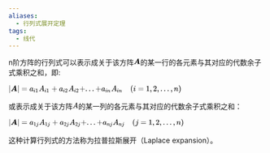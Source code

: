 ```yaml
---
aliases:
  - 行列式展开定理
tags:
  - 线代
---
```

n阶方阵的行列式可以表示成关于该方阵![\boldsymbol{A}](data:image/svg+xml;utf8,%3Csvg%20xmlns%3Axlink%3D%22http%3A%2F%2Fwww.w3.org%2F1999%2Fxlink%22%20width%3D%222.019ex%22%20height%3D%222.176ex%22%20style%3D%22font-size%3A14px%3Bvertical-align%3A%20-0.338ex%3B%22%20viewBox%3D%220%20-791.3%20869.5%20936.9%22%20role%3D%22img%22%20focusable%3D%22false%22%20xmlns%3D%22http%3A%2F%2Fwww.w3.org%2F2000%2Fsvg%22%20aria-labelledby%3D%22MathJax-SVG-1-Title%22%3E%0A%3Ctitle%20id%3D%22MathJax-SVG-1-Title%22%3E%5Cboldsymbol%7BA%7D%3C%2Ftitle%3E%0A%3Cg%20stroke%3D%22currentColor%22%20fill%3D%22currentColor%22%20stroke-width%3D%220%22%20transform%3D%22matrix(1%200%200%20-1%200%200)%22%20aria-hidden%3D%22true%22%3E%0A%3Cpath%20stroke-width%3D%221%22%20d%3D%22M65%200Q45%200%2045%2018Q48%2052%2061%2060Q65%2062%2081%2062Q155%2062%20165%2074Q166%2074%20265%20228T465%20539T569%20699Q576%20707%20583%20709T611%20711T637%20710T649%20700Q650%20697%20695%20380L741%2063L784%2062H827Q839%2050%20839%2045L835%2029Q831%209%20827%205T806%200Q803%200%20790%200T743%201T657%202Q585%202%20547%201T504%200Q481%200%20481%2017Q484%2054%20497%2060Q501%2062%20541%2062Q580%2062%20580%2063Q580%2068%20573%20121T564%20179V181H308L271%20124Q236%2069%20236%2067T283%2062H287Q316%2062%20316%2046Q316%2026%20307%208Q302%203%20295%200L262%201Q242%202%20168%202Q119%202%2093%201T65%200ZM537%20372Q533%20402%20528%20435T521%20486T518%20504V505Q517%20505%20433%20375L348%20244L451%20243Q555%20243%20555%20244L537%20372Z%22%3E%3C%2Fpath%3E%0A%3C%2Fg%3E%0A%3C%2Fsvg%3E)的某一行的各元素与其对应的代数余子式乘积之和，即:

![|\boldsymbol{A}|=a_{i1}A_{i1}+a_{i2}A_{i2}+...+a_{in}A_{in}\quad (i=1,2,...,n)](data:image/svg+xml;utf8,%3Csvg%20xmlns%3Axlink%3D%22http%3A%2F%2Fwww.w3.org%2F1999%2Fxlink%22%20width%3D%2252.903ex%22%20height%3D%222.843ex%22%20style%3D%22font-size%3A14px%3Bvertical-align%3A%20-0.838ex%3B%22%20viewBox%3D%220%20-863.1%2022777.8%201223.9%22%20role%3D%22img%22%20focusable%3D%22false%22%20xmlns%3D%22http%3A%2F%2Fwww.w3.org%2F2000%2Fsvg%22%20aria-labelledby%3D%22MathJax-SVG-1-Title%22%3E%0A%3Ctitle%20id%3D%22MathJax-SVG-1-Title%22%3E%7C%5Cboldsymbol%7BA%7D%7C%3Da_%7Bi1%7DA_%7Bi1%7D%2Ba_%7Bi2%7DA_%7Bi2%7D%2B...%2Ba_%7Bin%7DA_%7Bin%7D%5Cquad%20(i%3D1%2C2%2C...%2Cn)%3C%2Ftitle%3E%0A%3Cg%20stroke%3D%22currentColor%22%20fill%3D%22currentColor%22%20stroke-width%3D%220%22%20transform%3D%22matrix(1%200%200%20-1%200%200)%22%20aria-hidden%3D%22true%22%3E%0A%3Cpath%20stroke-width%3D%221%22%20d%3D%22M139%20-249H137Q125%20-249%20119%20-235V251L120%20737Q130%20750%20139%20750Q152%20750%20159%20735V-235Q151%20-249%20141%20-249H139Z%22%3E%3C%2Fpath%3E%0A%3Cg%20transform%3D%22translate(278%2C0)%22%3E%0A%3Cpath%20stroke-width%3D%221%22%20d%3D%22M65%200Q45%200%2045%2018Q48%2052%2061%2060Q65%2062%2081%2062Q155%2062%20165%2074Q166%2074%20265%20228T465%20539T569%20699Q576%20707%20583%20709T611%20711T637%20710T649%20700Q650%20697%20695%20380L741%2063L784%2062H827Q839%2050%20839%2045L835%2029Q831%209%20827%205T806%200Q803%200%20790%200T743%201T657%202Q585%202%20547%201T504%200Q481%200%20481%2017Q484%2054%20497%2060Q501%2062%20541%2062Q580%2062%20580%2063Q580%2068%20573%20121T564%20179V181H308L271%20124Q236%2069%20236%2067T283%2062H287Q316%2062%20316%2046Q316%2026%20307%208Q302%203%20295%200L262%201Q242%202%20168%202Q119%202%2093%201T65%200ZM537%20372Q533%20402%20528%20435T521%20486T518%20504V505Q517%20505%20433%20375L348%20244L451%20243Q555%20243%20555%20244L537%20372Z%22%3E%3C%2Fpath%3E%0A%3C%2Fg%3E%0A%3Cg%20transform%3D%22translate(1148%2C0)%22%3E%0A%3Cpath%20stroke-width%3D%221%22%20d%3D%22M139%20-249H137Q125%20-249%20119%20-235V251L120%20737Q130%20750%20139%20750Q152%20750%20159%20735V-235Q151%20-249%20141%20-249H139Z%22%3E%3C%2Fpath%3E%0A%3C%2Fg%3E%0A%3Cg%20transform%3D%22translate(1704%2C0)%22%3E%0A%3Cpath%20stroke-width%3D%221%22%20d%3D%22M56%20347Q56%20360%2070%20367H707Q722%20359%20722%20347Q722%20336%20708%20328L390%20327H72Q56%20332%2056%20347ZM56%20153Q56%20168%2072%20173H708Q722%20163%20722%20153Q722%20140%20707%20133H70Q56%20140%2056%20153Z%22%3E%3C%2Fpath%3E%0A%3C%2Fg%3E%0A%3Cg%20transform%3D%22translate(2760%2C0)%22%3E%0A%3Cpath%20stroke-width%3D%221%22%20d%3D%22M33%20157Q33%20258%20109%20349T280%20441Q331%20441%20370%20392Q386%20422%20416%20422Q429%20422%20439%20414T449%20394Q449%20381%20412%20234T374%2068Q374%2043%20381%2035T402%2026Q411%2027%20422%2035Q443%2055%20463%20131Q469%20151%20473%20152Q475%20153%20483%20153H487Q506%20153%20506%20144Q506%20138%20501%20117T481%2063T449%2013Q436%200%20417%20-8Q409%20-10%20393%20-10Q359%20-10%20336%205T306%2036L300%2051Q299%2052%20296%2050Q294%2048%20292%2046Q233%20-10%20172%20-10Q117%20-10%2075%2030T33%20157ZM351%20328Q351%20334%20346%20350T323%20385T277%20405Q242%20405%20210%20374T160%20293Q131%20214%20119%20129Q119%20126%20119%20118T118%20106Q118%2061%20136%2044T179%2026Q217%2026%20254%2059T298%20110Q300%20114%20325%20217T351%20328Z%22%3E%3C%2Fpath%3E%0A%3Cg%20transform%3D%22translate(529%2C-150)%22%3E%0A%3Cpath%20stroke-width%3D%221%22%20transform%3D%22scale(0.707)%22%20d%3D%22M184%20600Q184%20624%20203%20642T247%20661Q265%20661%20277%20649T290%20619Q290%20596%20270%20577T226%20557Q211%20557%20198%20567T184%20600ZM21%20287Q21%20295%2030%20318T54%20369T98%20420T158%20442Q197%20442%20223%20419T250%20357Q250%20340%20236%20301T196%20196T154%2083Q149%2061%20149%2051Q149%2026%20166%2026Q175%2026%20185%2029T208%2043T235%2078T260%20137Q263%20149%20265%20151T282%20153Q302%20153%20302%20143Q302%20135%20293%20112T268%2061T223%2011T161%20-11Q129%20-11%20102%2010T74%2074Q74%2091%2079%20106T122%20220Q160%20321%20166%20341T173%20380Q173%20404%20156%20404H154Q124%20404%2099%20371T61%20287Q60%20286%2059%20284T58%20281T56%20279T53%20278T49%20278T41%20278H27Q21%20284%2021%20287Z%22%3E%3C%2Fpath%3E%0A%3Cg%20transform%3D%22translate(244%2C0)%22%3E%0A%3Cpath%20stroke-width%3D%221%22%20transform%3D%22scale(0.707)%22%20d%3D%22M213%20578L200%20573Q186%20568%20160%20563T102%20556H83V602H102Q149%20604%20189%20617T245%20641T273%20663Q275%20666%20285%20666Q294%20666%20302%20660V361L303%2061Q310%2054%20315%2052T339%2048T401%2046H427V0H416Q395%203%20257%203Q121%203%20100%200H88V46H114Q136%2046%20152%2046T177%2047T193%2050T201%2052T207%2057T213%2061V578Z%22%3E%3C%2Fpath%3E%0A%3C%2Fg%3E%0A%3C%2Fg%3E%0A%3C%2Fg%3E%0A%3Cg%20transform%3D%22translate(3988%2C0)%22%3E%0A%3Cpath%20stroke-width%3D%221%22%20d%3D%22M208%2074Q208%2050%20254%2046Q272%2046%20272%2035Q272%2034%20270%2022Q267%208%20264%204T251%200Q249%200%20239%200T205%201T141%202Q70%202%2050%200H42Q35%207%2035%2011Q37%2038%2048%2046H62Q132%2049%20164%2096Q170%20102%20345%20401T523%20704Q530%20716%20547%20716H555H572Q578%20707%20578%20706L606%20383Q634%2060%20636%2057Q641%2046%20701%2046Q726%2046%20726%2036Q726%2034%20723%2022Q720%207%20718%204T704%200Q701%200%20690%200T651%201T578%202Q484%202%20455%200H443Q437%206%20437%209T439%2027Q443%2040%20445%2043L449%2046H469Q523%2049%20533%2063L521%20213H283L249%20155Q208%2086%20208%2074ZM516%20260Q516%20271%20504%20416T490%20562L463%20519Q447%20492%20400%20412L310%20260L413%20259Q516%20259%20516%20260Z%22%3E%3C%2Fpath%3E%0A%3Cg%20transform%3D%22translate(750%2C-150)%22%3E%0A%3Cpath%20stroke-width%3D%221%22%20transform%3D%22scale(0.707)%22%20d%3D%22M184%20600Q184%20624%20203%20642T247%20661Q265%20661%20277%20649T290%20619Q290%20596%20270%20577T226%20557Q211%20557%20198%20567T184%20600ZM21%20287Q21%20295%2030%20318T54%20369T98%20420T158%20442Q197%20442%20223%20419T250%20357Q250%20340%20236%20301T196%20196T154%2083Q149%2061%20149%2051Q149%2026%20166%2026Q175%2026%20185%2029T208%2043T235%2078T260%20137Q263%20149%20265%20151T282%20153Q302%20153%20302%20143Q302%20135%20293%20112T268%2061T223%2011T161%20-11Q129%20-11%20102%2010T74%2074Q74%2091%2079%20106T122%20220Q160%20321%20166%20341T173%20380Q173%20404%20156%20404H154Q124%20404%2099%20371T61%20287Q60%20286%2059%20284T58%20281T56%20279T53%20278T49%20278T41%20278H27Q21%20284%2021%20287Z%22%3E%3C%2Fpath%3E%0A%3Cg%20transform%3D%22translate(244%2C0)%22%3E%0A%3Cpath%20stroke-width%3D%221%22%20transform%3D%22scale(0.707)%22%20d%3D%22M213%20578L200%20573Q186%20568%20160%20563T102%20556H83V602H102Q149%20604%20189%20617T245%20641T273%20663Q275%20666%20285%20666Q294%20666%20302%20660V361L303%2061Q310%2054%20315%2052T339%2048T401%2046H427V0H416Q395%203%20257%203Q121%203%20100%200H88V46H114Q136%2046%20152%2046T177%2047T193%2050T201%2052T207%2057T213%2061V578Z%22%3E%3C%2Fpath%3E%0A%3C%2Fg%3E%0A%3C%2Fg%3E%0A%3C%2Fg%3E%0A%3Cg%20transform%3D%22translate(5659%2C0)%22%3E%0A%3Cpath%20stroke-width%3D%221%22%20d%3D%22M56%20237T56%20250T70%20270H369V420L370%20570Q380%20583%20389%20583Q402%20583%20409%20568V270H707Q722%20262%20722%20250T707%20230H409V-68Q401%20-82%20391%20-82H389H387Q375%20-82%20369%20-68V230H70Q56%20237%2056%20250Z%22%3E%3C%2Fpath%3E%0A%3C%2Fg%3E%0A%3Cg%20transform%3D%22translate(6659%2C0)%22%3E%0A%3Cpath%20stroke-width%3D%221%22%20d%3D%22M33%20157Q33%20258%20109%20349T280%20441Q331%20441%20370%20392Q386%20422%20416%20422Q429%20422%20439%20414T449%20394Q449%20381%20412%20234T374%2068Q374%2043%20381%2035T402%2026Q411%2027%20422%2035Q443%2055%20463%20131Q469%20151%20473%20152Q475%20153%20483%20153H487Q506%20153%20506%20144Q506%20138%20501%20117T481%2063T449%2013Q436%200%20417%20-8Q409%20-10%20393%20-10Q359%20-10%20336%205T306%2036L300%2051Q299%2052%20296%2050Q294%2048%20292%2046Q233%20-10%20172%20-10Q117%20-10%2075%2030T33%20157ZM351%20328Q351%20334%20346%20350T323%20385T277%20405Q242%20405%20210%20374T160%20293Q131%20214%20119%20129Q119%20126%20119%20118T118%20106Q118%2061%20136%2044T179%2026Q217%2026%20254%2059T298%20110Q300%20114%20325%20217T351%20328Z%22%3E%3C%2Fpath%3E%0A%3Cg%20transform%3D%22translate(529%2C-150)%22%3E%0A%3Cpath%20stroke-width%3D%221%22%20transform%3D%22scale(0.707)%22%20d%3D%22M184%20600Q184%20624%20203%20642T247%20661Q265%20661%20277%20649T290%20619Q290%20596%20270%20577T226%20557Q211%20557%20198%20567T184%20600ZM21%20287Q21%20295%2030%20318T54%20369T98%20420T158%20442Q197%20442%20223%20419T250%20357Q250%20340%20236%20301T196%20196T154%2083Q149%2061%20149%2051Q149%2026%20166%2026Q175%2026%20185%2029T208%2043T235%2078T260%20137Q263%20149%20265%20151T282%20153Q302%20153%20302%20143Q302%20135%20293%20112T268%2061T223%2011T161%20-11Q129%20-11%20102%2010T74%2074Q74%2091%2079%20106T122%20220Q160%20321%20166%20341T173%20380Q173%20404%20156%20404H154Q124%20404%2099%20371T61%20287Q60%20286%2059%20284T58%20281T56%20279T53%20278T49%20278T41%20278H27Q21%20284%2021%20287Z%22%3E%3C%2Fpath%3E%0A%3Cg%20transform%3D%22translate(244%2C0)%22%3E%0A%3Cpath%20stroke-width%3D%221%22%20transform%3D%22scale(0.707)%22%20d%3D%22M109%20429Q82%20429%2066%20447T50%20491Q50%20562%20103%20614T235%20666Q326%20666%20387%20610T449%20465Q449%20422%20429%20383T381%20315T301%20241Q265%20210%20201%20149L142%2093L218%2092Q375%2092%20385%2097Q392%2099%20409%20186V189H449V186Q448%20183%20436%2095T421%203V0H50V19V31Q50%2038%2056%2046T86%2081Q115%20113%20136%20137Q145%20147%20170%20174T204%20211T233%20244T261%20278T284%20308T305%20340T320%20369T333%20401T340%20431T343%20464Q343%20527%20309%20573T212%20619Q179%20619%20154%20602T119%20569T109%20550Q109%20549%20114%20549Q132%20549%20151%20535T170%20489Q170%20464%20154%20447T109%20429Z%22%3E%3C%2Fpath%3E%0A%3C%2Fg%3E%0A%3C%2Fg%3E%0A%3C%2Fg%3E%0A%3Cg%20transform%3D%22translate(7887%2C0)%22%3E%0A%3Cpath%20stroke-width%3D%221%22%20d%3D%22M208%2074Q208%2050%20254%2046Q272%2046%20272%2035Q272%2034%20270%2022Q267%208%20264%204T251%200Q249%200%20239%200T205%201T141%202Q70%202%2050%200H42Q35%207%2035%2011Q37%2038%2048%2046H62Q132%2049%20164%2096Q170%20102%20345%20401T523%20704Q530%20716%20547%20716H555H572Q578%20707%20578%20706L606%20383Q634%2060%20636%2057Q641%2046%20701%2046Q726%2046%20726%2036Q726%2034%20723%2022Q720%207%20718%204T704%200Q701%200%20690%200T651%201T578%202Q484%202%20455%200H443Q437%206%20437%209T439%2027Q443%2040%20445%2043L449%2046H469Q523%2049%20533%2063L521%20213H283L249%20155Q208%2086%20208%2074ZM516%20260Q516%20271%20504%20416T490%20562L463%20519Q447%20492%20400%20412L310%20260L413%20259Q516%20259%20516%20260Z%22%3E%3C%2Fpath%3E%0A%3Cg%20transform%3D%22translate(750%2C-150)%22%3E%0A%3Cpath%20stroke-width%3D%221%22%20transform%3D%22scale(0.707)%22%20d%3D%22M184%20600Q184%20624%20203%20642T247%20661Q265%20661%20277%20649T290%20619Q290%20596%20270%20577T226%20557Q211%20557%20198%20567T184%20600ZM21%20287Q21%20295%2030%20318T54%20369T98%20420T158%20442Q197%20442%20223%20419T250%20357Q250%20340%20236%20301T196%20196T154%2083Q149%2061%20149%2051Q149%2026%20166%2026Q175%2026%20185%2029T208%2043T235%2078T260%20137Q263%20149%20265%20151T282%20153Q302%20153%20302%20143Q302%20135%20293%20112T268%2061T223%2011T161%20-11Q129%20-11%20102%2010T74%2074Q74%2091%2079%20106T122%20220Q160%20321%20166%20341T173%20380Q173%20404%20156%20404H154Q124%20404%2099%20371T61%20287Q60%20286%2059%20284T58%20281T56%20279T53%20278T49%20278T41%20278H27Q21%20284%2021%20287Z%22%3E%3C%2Fpath%3E%0A%3Cg%20transform%3D%22translate(244%2C0)%22%3E%0A%3Cpath%20stroke-width%3D%221%22%20transform%3D%22scale(0.707)%22%20d%3D%22M109%20429Q82%20429%2066%20447T50%20491Q50%20562%20103%20614T235%20666Q326%20666%20387%20610T449%20465Q449%20422%20429%20383T381%20315T301%20241Q265%20210%20201%20149L142%2093L218%2092Q375%2092%20385%2097Q392%2099%20409%20186V189H449V186Q448%20183%20436%2095T421%203V0H50V19V31Q50%2038%2056%2046T86%2081Q115%20113%20136%20137Q145%20147%20170%20174T204%20211T233%20244T261%20278T284%20308T305%20340T320%20369T333%20401T340%20431T343%20464Q343%20527%20309%20573T212%20619Q179%20619%20154%20602T119%20569T109%20550Q109%20549%20114%20549Q132%20549%20151%20535T170%20489Q170%20464%20154%20447T109%20429Z%22%3E%3C%2Fpath%3E%0A%3C%2Fg%3E%0A%3C%2Fg%3E%0A%3C%2Fg%3E%0A%3Cg%20transform%3D%22translate(9336%2C0)%22%3E%0A%3Cpath%20stroke-width%3D%221%22%20d%3D%22M56%20237T56%20250T70%20270H369V420L370%20570Q380%20583%20389%20583Q402%20583%20409%20568V270H707Q722%20262%20722%20250T707%20230H409V-68Q401%20-82%20391%20-82H389H387Q375%20-82%20369%20-68V230H70Q56%20237%2056%20250Z%22%3E%3C%2Fpath%3E%0A%3C%2Fg%3E%0A%3Cg%20transform%3D%22translate(10114%2C0)%22%3E%0A%3Cpath%20stroke-width%3D%221%22%20d%3D%22M78%2060Q78%2084%2095%20102T138%20120Q162%20120%20180%20104T199%2061Q199%2036%20182%2018T139%200T96%2017T78%2060Z%22%3E%3C%2Fpath%3E%0A%3C%2Fg%3E%0A%3Cg%20transform%3D%22translate(10560%2C0)%22%3E%0A%3Cpath%20stroke-width%3D%221%22%20d%3D%22M78%2060Q78%2084%2095%20102T138%20120Q162%20120%20180%20104T199%2061Q199%2036%20182%2018T139%200T96%2017T78%2060Z%22%3E%3C%2Fpath%3E%0A%3C%2Fg%3E%0A%3Cg%20transform%3D%22translate(11005%2C0)%22%3E%0A%3Cpath%20stroke-width%3D%221%22%20d%3D%22M78%2060Q78%2084%2095%20102T138%20120Q162%20120%20180%20104T199%2061Q199%2036%20182%2018T139%200T96%2017T78%2060Z%22%3E%3C%2Fpath%3E%0A%3C%2Fg%3E%0A%3Cg%20transform%3D%22translate(11450%2C0)%22%3E%0A%3Cpath%20stroke-width%3D%221%22%20d%3D%22M56%20237T56%20250T70%20270H369V420L370%20570Q380%20583%20389%20583Q402%20583%20409%20568V270H707Q722%20262%20722%20250T707%20230H409V-68Q401%20-82%20391%20-82H389H387Q375%20-82%20369%20-68V230H70Q56%20237%2056%20250Z%22%3E%3C%2Fpath%3E%0A%3C%2Fg%3E%0A%3Cg%20transform%3D%22translate(12228%2C0)%22%3E%0A%3Cpath%20stroke-width%3D%221%22%20d%3D%22M33%20157Q33%20258%20109%20349T280%20441Q331%20441%20370%20392Q386%20422%20416%20422Q429%20422%20439%20414T449%20394Q449%20381%20412%20234T374%2068Q374%2043%20381%2035T402%2026Q411%2027%20422%2035Q443%2055%20463%20131Q469%20151%20473%20152Q475%20153%20483%20153H487Q506%20153%20506%20144Q506%20138%20501%20117T481%2063T449%2013Q436%200%20417%20-8Q409%20-10%20393%20-10Q359%20-10%20336%205T306%2036L300%2051Q299%2052%20296%2050Q294%2048%20292%2046Q233%20-10%20172%20-10Q117%20-10%2075%2030T33%20157ZM351%20328Q351%20334%20346%20350T323%20385T277%20405Q242%20405%20210%20374T160%20293Q131%20214%20119%20129Q119%20126%20119%20118T118%20106Q118%2061%20136%2044T179%2026Q217%2026%20254%2059T298%20110Q300%20114%20325%20217T351%20328Z%22%3E%3C%2Fpath%3E%0A%3Cg%20transform%3D%22translate(529%2C-150)%22%3E%0A%3Cpath%20stroke-width%3D%221%22%20transform%3D%22scale(0.707)%22%20d%3D%22M184%20600Q184%20624%20203%20642T247%20661Q265%20661%20277%20649T290%20619Q290%20596%20270%20577T226%20557Q211%20557%20198%20567T184%20600ZM21%20287Q21%20295%2030%20318T54%20369T98%20420T158%20442Q197%20442%20223%20419T250%20357Q250%20340%20236%20301T196%20196T154%2083Q149%2061%20149%2051Q149%2026%20166%2026Q175%2026%20185%2029T208%2043T235%2078T260%20137Q263%20149%20265%20151T282%20153Q302%20153%20302%20143Q302%20135%20293%20112T268%2061T223%2011T161%20-11Q129%20-11%20102%2010T74%2074Q74%2091%2079%20106T122%20220Q160%20321%20166%20341T173%20380Q173%20404%20156%20404H154Q124%20404%2099%20371T61%20287Q60%20286%2059%20284T58%20281T56%20279T53%20278T49%20278T41%20278H27Q21%20284%2021%20287Z%22%3E%3C%2Fpath%3E%0A%3Cg%20transform%3D%22translate(244%2C0)%22%3E%0A%3Cpath%20stroke-width%3D%221%22%20transform%3D%22scale(0.707)%22%20d%3D%22M21%20287Q22%20293%2024%20303T36%20341T56%20388T89%20425T135%20442Q171%20442%20195%20424T225%20390T231%20369Q231%20367%20232%20367L243%20378Q304%20442%20382%20442Q436%20442%20469%20415T503%20336T465%20179T427%2052Q427%2026%20444%2026Q450%2026%20453%2027Q482%2032%20505%2065T540%20145Q542%20153%20560%20153Q580%20153%20580%20145Q580%20144%20576%20130Q568%20101%20554%2073T508%2017T439%20-10Q392%20-10%20371%2017T350%2073Q350%2092%20386%20193T423%20345Q423%20404%20379%20404H374Q288%20404%20229%20303L222%20291L189%20157Q156%2026%20151%2016Q138%20-11%20108%20-11Q95%20-11%2087%20-5T76%207T74%2017Q74%2030%20112%20180T152%20343Q153%20348%20153%20366Q153%20405%20129%20405Q91%20405%2066%20305Q60%20285%2060%20284Q58%20278%2041%20278H27Q21%20284%2021%20287Z%22%3E%3C%2Fpath%3E%0A%3C%2Fg%3E%0A%3C%2Fg%3E%0A%3C%2Fg%3E%0A%3Cg%20transform%3D%22translate(13527%2C0)%22%3E%0A%3Cpath%20stroke-width%3D%221%22%20d%3D%22M208%2074Q208%2050%20254%2046Q272%2046%20272%2035Q272%2034%20270%2022Q267%208%20264%204T251%200Q249%200%20239%200T205%201T141%202Q70%202%2050%200H42Q35%207%2035%2011Q37%2038%2048%2046H62Q132%2049%20164%2096Q170%20102%20345%20401T523%20704Q530%20716%20547%20716H555H572Q578%20707%20578%20706L606%20383Q634%2060%20636%2057Q641%2046%20701%2046Q726%2046%20726%2036Q726%2034%20723%2022Q720%207%20718%204T704%200Q701%200%20690%200T651%201T578%202Q484%202%20455%200H443Q437%206%20437%209T439%2027Q443%2040%20445%2043L449%2046H469Q523%2049%20533%2063L521%20213H283L249%20155Q208%2086%20208%2074ZM516%20260Q516%20271%20504%20416T490%20562L463%20519Q447%20492%20400%20412L310%20260L413%20259Q516%20259%20516%20260Z%22%3E%3C%2Fpath%3E%0A%3Cg%20transform%3D%22translate(750%2C-150)%22%3E%0A%3Cpath%20stroke-width%3D%221%22%20transform%3D%22scale(0.707)%22%20d%3D%22M184%20600Q184%20624%20203%20642T247%20661Q265%20661%20277%20649T290%20619Q290%20596%20270%20577T226%20557Q211%20557%20198%20567T184%20600ZM21%20287Q21%20295%2030%20318T54%20369T98%20420T158%20442Q197%20442%20223%20419T250%20357Q250%20340%20236%20301T196%20196T154%2083Q149%2061%20149%2051Q149%2026%20166%2026Q175%2026%20185%2029T208%2043T235%2078T260%20137Q263%20149%20265%20151T282%20153Q302%20153%20302%20143Q302%20135%20293%20112T268%2061T223%2011T161%20-11Q129%20-11%20102%2010T74%2074Q74%2091%2079%20106T122%20220Q160%20321%20166%20341T173%20380Q173%20404%20156%20404H154Q124%20404%2099%20371T61%20287Q60%20286%2059%20284T58%20281T56%20279T53%20278T49%20278T41%20278H27Q21%20284%2021%20287Z%22%3E%3C%2Fpath%3E%0A%3Cg%20transform%3D%22translate(244%2C0)%22%3E%0A%3Cpath%20stroke-width%3D%221%22%20transform%3D%22scale(0.707)%22%20d%3D%22M21%20287Q22%20293%2024%20303T36%20341T56%20388T89%20425T135%20442Q171%20442%20195%20424T225%20390T231%20369Q231%20367%20232%20367L243%20378Q304%20442%20382%20442Q436%20442%20469%20415T503%20336T465%20179T427%2052Q427%2026%20444%2026Q450%2026%20453%2027Q482%2032%20505%2065T540%20145Q542%20153%20560%20153Q580%20153%20580%20145Q580%20144%20576%20130Q568%20101%20554%2073T508%2017T439%20-10Q392%20-10%20371%2017T350%2073Q350%2092%20386%20193T423%20345Q423%20404%20379%20404H374Q288%20404%20229%20303L222%20291L189%20157Q156%2026%20151%2016Q138%20-11%20108%20-11Q95%20-11%2087%20-5T76%207T74%2017Q74%2030%20112%20180T152%20343Q153%20348%20153%20366Q153%20405%20129%20405Q91%20405%2066%20305Q60%20285%2060%20284Q58%20278%2041%20278H27Q21%20284%2021%20287Z%22%3E%3C%2Fpath%3E%0A%3C%2Fg%3E%0A%3C%2Fg%3E%0A%3C%2Fg%3E%0A%3Cg%20transform%3D%22translate(16046%2C0)%22%3E%0A%3Cpath%20stroke-width%3D%221%22%20d%3D%22M94%20250Q94%20319%20104%20381T127%20488T164%20576T202%20643T244%20695T277%20729T302%20750H315H319Q333%20750%20333%20741Q333%20738%20316%20720T275%20667T226%20581T184%20443T167%20250T184%2058T225%20-81T274%20-167T316%20-220T333%20-241Q333%20-250%20318%20-250H315H302L274%20-226Q180%20-141%20137%20-14T94%20250Z%22%3E%3C%2Fpath%3E%0A%3C%2Fg%3E%0A%3Cg%20transform%3D%22translate(16436%2C0)%22%3E%0A%3Cpath%20stroke-width%3D%221%22%20d%3D%22M184%20600Q184%20624%20203%20642T247%20661Q265%20661%20277%20649T290%20619Q290%20596%20270%20577T226%20557Q211%20557%20198%20567T184%20600ZM21%20287Q21%20295%2030%20318T54%20369T98%20420T158%20442Q197%20442%20223%20419T250%20357Q250%20340%20236%20301T196%20196T154%2083Q149%2061%20149%2051Q149%2026%20166%2026Q175%2026%20185%2029T208%2043T235%2078T260%20137Q263%20149%20265%20151T282%20153Q302%20153%20302%20143Q302%20135%20293%20112T268%2061T223%2011T161%20-11Q129%20-11%20102%2010T74%2074Q74%2091%2079%20106T122%20220Q160%20321%20166%20341T173%20380Q173%20404%20156%20404H154Q124%20404%2099%20371T61%20287Q60%20286%2059%20284T58%20281T56%20279T53%20278T49%20278T41%20278H27Q21%20284%2021%20287Z%22%3E%3C%2Fpath%3E%0A%3C%2Fg%3E%0A%3Cg%20transform%3D%22translate(17059%2C0)%22%3E%0A%3Cpath%20stroke-width%3D%221%22%20d%3D%22M56%20347Q56%20360%2070%20367H707Q722%20359%20722%20347Q722%20336%20708%20328L390%20327H72Q56%20332%2056%20347ZM56%20153Q56%20168%2072%20173H708Q722%20163%20722%20153Q722%20140%20707%20133H70Q56%20140%2056%20153Z%22%3E%3C%2Fpath%3E%0A%3C%2Fg%3E%0A%3Cg%20transform%3D%22translate(18115%2C0)%22%3E%0A%3Cpath%20stroke-width%3D%221%22%20d%3D%22M213%20578L200%20573Q186%20568%20160%20563T102%20556H83V602H102Q149%20604%20189%20617T245%20641T273%20663Q275%20666%20285%20666Q294%20666%20302%20660V361L303%2061Q310%2054%20315%2052T339%2048T401%2046H427V0H416Q395%203%20257%203Q121%203%20100%200H88V46H114Q136%2046%20152%2046T177%2047T193%2050T201%2052T207%2057T213%2061V578Z%22%3E%3C%2Fpath%3E%0A%3C%2Fg%3E%0A%3Cg%20transform%3D%22translate(18616%2C0)%22%3E%0A%3Cpath%20stroke-width%3D%221%22%20d%3D%22M78%2035T78%2060T94%20103T137%20121Q165%20121%20187%2096T210%208Q210%20-27%20201%20-60T180%20-117T154%20-158T130%20-185T117%20-194Q113%20-194%20104%20-185T95%20-172Q95%20-168%20106%20-156T131%20-126T157%20-76T173%20-3V9L172%208Q170%207%20167%206T161%203T152%201T140%200Q113%200%2096%2017Z%22%3E%3C%2Fpath%3E%0A%3C%2Fg%3E%0A%3Cg%20transform%3D%22translate(19061%2C0)%22%3E%0A%3Cpath%20stroke-width%3D%221%22%20d%3D%22M109%20429Q82%20429%2066%20447T50%20491Q50%20562%20103%20614T235%20666Q326%20666%20387%20610T449%20465Q449%20422%20429%20383T381%20315T301%20241Q265%20210%20201%20149L142%2093L218%2092Q375%2092%20385%2097Q392%2099%20409%20186V189H449V186Q448%20183%20436%2095T421%203V0H50V19V31Q50%2038%2056%2046T86%2081Q115%20113%20136%20137Q145%20147%20170%20174T204%20211T233%20244T261%20278T284%20308T305%20340T320%20369T333%20401T340%20431T343%20464Q343%20527%20309%20573T212%20619Q179%20619%20154%20602T119%20569T109%20550Q109%20549%20114%20549Q132%20549%20151%20535T170%20489Q170%20464%20154%20447T109%20429Z%22%3E%3C%2Fpath%3E%0A%3C%2Fg%3E%0A%3Cg%20transform%3D%22translate(19561%2C0)%22%3E%0A%3Cpath%20stroke-width%3D%221%22%20d%3D%22M78%2035T78%2060T94%20103T137%20121Q165%20121%20187%2096T210%208Q210%20-27%20201%20-60T180%20-117T154%20-158T130%20-185T117%20-194Q113%20-194%20104%20-185T95%20-172Q95%20-168%20106%20-156T131%20-126T157%20-76T173%20-3V9L172%208Q170%207%20167%206T161%203T152%201T140%200Q113%200%2096%2017Z%22%3E%3C%2Fpath%3E%0A%3C%2Fg%3E%0A%3Cg%20transform%3D%22translate(20007%2C0)%22%3E%0A%3Cpath%20stroke-width%3D%221%22%20d%3D%22M78%2060Q78%2084%2095%20102T138%20120Q162%20120%20180%20104T199%2061Q199%2036%20182%2018T139%200T96%2017T78%2060Z%22%3E%3C%2Fpath%3E%0A%3C%2Fg%3E%0A%3Cg%20transform%3D%22translate(20452%2C0)%22%3E%0A%3Cpath%20stroke-width%3D%221%22%20d%3D%22M78%2060Q78%2084%2095%20102T138%20120Q162%20120%20180%20104T199%2061Q199%2036%20182%2018T139%200T96%2017T78%2060Z%22%3E%3C%2Fpath%3E%0A%3C%2Fg%3E%0A%3Cg%20transform%3D%22translate(20897%2C0)%22%3E%0A%3Cpath%20stroke-width%3D%221%22%20d%3D%22M78%2060Q78%2084%2095%20102T138%20120Q162%20120%20180%20104T199%2061Q199%2036%20182%2018T139%200T96%2017T78%2060Z%22%3E%3C%2Fpath%3E%0A%3C%2Fg%3E%0A%3Cg%20transform%3D%22translate(21342%2C0)%22%3E%0A%3Cpath%20stroke-width%3D%221%22%20d%3D%22M78%2035T78%2060T94%20103T137%20121Q165%20121%20187%2096T210%208Q210%20-27%20201%20-60T180%20-117T154%20-158T130%20-185T117%20-194Q113%20-194%20104%20-185T95%20-172Q95%20-168%20106%20-156T131%20-126T157%20-76T173%20-3V9L172%208Q170%207%20167%206T161%203T152%201T140%200Q113%200%2096%2017Z%22%3E%3C%2Fpath%3E%0A%3C%2Fg%3E%0A%3Cg%20transform%3D%22translate(21787%2C0)%22%3E%0A%3Cpath%20stroke-width%3D%221%22%20d%3D%22M21%20287Q22%20293%2024%20303T36%20341T56%20388T89%20425T135%20442Q171%20442%20195%20424T225%20390T231%20369Q231%20367%20232%20367L243%20378Q304%20442%20382%20442Q436%20442%20469%20415T503%20336T465%20179T427%2052Q427%2026%20444%2026Q450%2026%20453%2027Q482%2032%20505%2065T540%20145Q542%20153%20560%20153Q580%20153%20580%20145Q580%20144%20576%20130Q568%20101%20554%2073T508%2017T439%20-10Q392%20-10%20371%2017T350%2073Q350%2092%20386%20193T423%20345Q423%20404%20379%20404H374Q288%20404%20229%20303L222%20291L189%20157Q156%2026%20151%2016Q138%20-11%20108%20-11Q95%20-11%2087%20-5T76%207T74%2017Q74%2030%20112%20180T152%20343Q153%20348%20153%20366Q153%20405%20129%20405Q91%20405%2066%20305Q60%20285%2060%20284Q58%20278%2041%20278H27Q21%20284%2021%20287Z%22%3E%3C%2Fpath%3E%0A%3C%2Fg%3E%0A%3Cg%20transform%3D%22translate(22388%2C0)%22%3E%0A%3Cpath%20stroke-width%3D%221%22%20d%3D%22M60%20749L64%20750Q69%20750%2074%20750H86L114%20726Q208%20641%20251%20514T294%20250Q294%20182%20284%20119T261%2012T224%20-76T186%20-143T145%20-194T113%20-227T90%20-246Q87%20-249%2086%20-250H74Q66%20-250%2063%20-250T58%20-247T55%20-238Q56%20-237%2066%20-225Q221%20-64%20221%20250T66%20725Q56%20737%2055%20738Q55%20746%2060%20749Z%22%3E%3C%2Fpath%3E%0A%3C%2Fg%3E%0A%3C%2Fg%3E%0A%3C%2Fsvg%3E)

或表示成关于该方阵![A](data:image/svg+xml;utf8,%3Csvg%20xmlns%3Axlink%3D%22http%3A%2F%2Fwww.w3.org%2F1999%2Fxlink%22%20width%3D%221.743ex%22%20height%3D%222.176ex%22%20style%3D%22font-size%3A14px%3Bvertical-align%3A%20-0.338ex%3B%22%20viewBox%3D%220%20-791.3%20750.5%20936.9%22%20role%3D%22img%22%20focusable%3D%22false%22%20xmlns%3D%22http%3A%2F%2Fwww.w3.org%2F2000%2Fsvg%22%20aria-labelledby%3D%22MathJax-SVG-1-Title%22%3E%0A%3Ctitle%20id%3D%22MathJax-SVG-1-Title%22%3EA%3C%2Ftitle%3E%0A%3Cg%20stroke%3D%22currentColor%22%20fill%3D%22currentColor%22%20stroke-width%3D%220%22%20transform%3D%22matrix(1%200%200%20-1%200%200)%22%20aria-hidden%3D%22true%22%3E%0A%3Cpath%20stroke-width%3D%221%22%20d%3D%22M208%2074Q208%2050%20254%2046Q272%2046%20272%2035Q272%2034%20270%2022Q267%208%20264%204T251%200Q249%200%20239%200T205%201T141%202Q70%202%2050%200H42Q35%207%2035%2011Q37%2038%2048%2046H62Q132%2049%20164%2096Q170%20102%20345%20401T523%20704Q530%20716%20547%20716H555H572Q578%20707%20578%20706L606%20383Q634%2060%20636%2057Q641%2046%20701%2046Q726%2046%20726%2036Q726%2034%20723%2022Q720%207%20718%204T704%200Q701%200%20690%200T651%201T578%202Q484%202%20455%200H443Q437%206%20437%209T439%2027Q443%2040%20445%2043L449%2046H469Q523%2049%20533%2063L521%20213H283L249%20155Q208%2086%20208%2074ZM516%20260Q516%20271%20504%20416T490%20562L463%20519Q447%20492%20400%20412L310%20260L413%20259Q516%20259%20516%20260Z%22%3E%3C%2Fpath%3E%0A%3C%2Fg%3E%0A%3C%2Fsvg%3E)的某一列的各元素与其对应的代数余子式乘积之和：

![|\boldsymbol{A}|=a_{1j}A_{1j}+a_{2j}A_{2j}+...+a_{nj}A_{nj}\quad (j=1,2,...,n)](data:image/svg+xml;utf8,%3Csvg%20xmlns%3Axlink%3D%22http%3A%2F%2Fwww.w3.org%2F1999%2Fxlink%22%20width%3D%2253.719ex%22%20height%3D%223.009ex%22%20style%3D%22font-size%3A14px%3Bvertical-align%3A%20-1.005ex%3B%22%20viewBox%3D%220%20-863.1%2023129%201295.7%22%20role%3D%22img%22%20focusable%3D%22false%22%20xmlns%3D%22http%3A%2F%2Fwww.w3.org%2F2000%2Fsvg%22%20aria-labelledby%3D%22MathJax-SVG-1-Title%22%3E%0A%3Ctitle%20id%3D%22MathJax-SVG-1-Title%22%3E%7C%5Cboldsymbol%7BA%7D%7C%3Da_%7B1j%7DA_%7B1j%7D%2Ba_%7B2j%7DA_%7B2j%7D%2B...%2Ba_%7Bnj%7DA_%7Bnj%7D%5Cquad%20(j%3D1%2C2%2C...%2Cn)%3C%2Ftitle%3E%0A%3Cg%20stroke%3D%22currentColor%22%20fill%3D%22currentColor%22%20stroke-width%3D%220%22%20transform%3D%22matrix(1%200%200%20-1%200%200)%22%20aria-hidden%3D%22true%22%3E%0A%3Cpath%20stroke-width%3D%221%22%20d%3D%22M139%20-249H137Q125%20-249%20119%20-235V251L120%20737Q130%20750%20139%20750Q152%20750%20159%20735V-235Q151%20-249%20141%20-249H139Z%22%3E%3C%2Fpath%3E%0A%3Cg%20transform%3D%22translate(278%2C0)%22%3E%0A%3Cpath%20stroke-width%3D%221%22%20d%3D%22M65%200Q45%200%2045%2018Q48%2052%2061%2060Q65%2062%2081%2062Q155%2062%20165%2074Q166%2074%20265%20228T465%20539T569%20699Q576%20707%20583%20709T611%20711T637%20710T649%20700Q650%20697%20695%20380L741%2063L784%2062H827Q839%2050%20839%2045L835%2029Q831%209%20827%205T806%200Q803%200%20790%200T743%201T657%202Q585%202%20547%201T504%200Q481%200%20481%2017Q484%2054%20497%2060Q501%2062%20541%2062Q580%2062%20580%2063Q580%2068%20573%20121T564%20179V181H308L271%20124Q236%2069%20236%2067T283%2062H287Q316%2062%20316%2046Q316%2026%20307%208Q302%203%20295%200L262%201Q242%202%20168%202Q119%202%2093%201T65%200ZM537%20372Q533%20402%20528%20435T521%20486T518%20504V505Q517%20505%20433%20375L348%20244L451%20243Q555%20243%20555%20244L537%20372Z%22%3E%3C%2Fpath%3E%0A%3C%2Fg%3E%0A%3Cg%20transform%3D%22translate(1148%2C0)%22%3E%0A%3Cpath%20stroke-width%3D%221%22%20d%3D%22M139%20-249H137Q125%20-249%20119%20-235V251L120%20737Q130%20750%20139%20750Q152%20750%20159%20735V-235Q151%20-249%20141%20-249H139Z%22%3E%3C%2Fpath%3E%0A%3C%2Fg%3E%0A%3Cg%20transform%3D%22translate(1704%2C0)%22%3E%0A%3Cpath%20stroke-width%3D%221%22%20d%3D%22M56%20347Q56%20360%2070%20367H707Q722%20359%20722%20347Q722%20336%20708%20328L390%20327H72Q56%20332%2056%20347ZM56%20153Q56%20168%2072%20173H708Q722%20163%20722%20153Q722%20140%20707%20133H70Q56%20140%2056%20153Z%22%3E%3C%2Fpath%3E%0A%3C%2Fg%3E%0A%3Cg%20transform%3D%22translate(2760%2C0)%22%3E%0A%3Cpath%20stroke-width%3D%221%22%20d%3D%22M33%20157Q33%20258%20109%20349T280%20441Q331%20441%20370%20392Q386%20422%20416%20422Q429%20422%20439%20414T449%20394Q449%20381%20412%20234T374%2068Q374%2043%20381%2035T402%2026Q411%2027%20422%2035Q443%2055%20463%20131Q469%20151%20473%20152Q475%20153%20483%20153H487Q506%20153%20506%20144Q506%20138%20501%20117T481%2063T449%2013Q436%200%20417%20-8Q409%20-10%20393%20-10Q359%20-10%20336%205T306%2036L300%2051Q299%2052%20296%2050Q294%2048%20292%2046Q233%20-10%20172%20-10Q117%20-10%2075%2030T33%20157ZM351%20328Q351%20334%20346%20350T323%20385T277%20405Q242%20405%20210%20374T160%20293Q131%20214%20119%20129Q119%20126%20119%20118T118%20106Q118%2061%20136%2044T179%2026Q217%2026%20254%2059T298%20110Q300%20114%20325%20217T351%20328Z%22%3E%3C%2Fpath%3E%0A%3Cg%20transform%3D%22translate(529%2C-150)%22%3E%0A%3Cpath%20stroke-width%3D%221%22%20transform%3D%22scale(0.707)%22%20d%3D%22M213%20578L200%20573Q186%20568%20160%20563T102%20556H83V602H102Q149%20604%20189%20617T245%20641T273%20663Q275%20666%20285%20666Q294%20666%20302%20660V361L303%2061Q310%2054%20315%2052T339%2048T401%2046H427V0H416Q395%203%20257%203Q121%203%20100%200H88V46H114Q136%2046%20152%2046T177%2047T193%2050T201%2052T207%2057T213%2061V578Z%22%3E%3C%2Fpath%3E%0A%3Cg%20transform%3D%22translate(353%2C0)%22%3E%0A%3Cpath%20stroke-width%3D%221%22%20transform%3D%22scale(0.707)%22%20d%3D%22M297%20596Q297%20627%20318%20644T361%20661Q378%20661%20389%20651T403%20623Q403%20595%20384%20576T340%20557Q322%20557%20310%20567T297%20596ZM288%20376Q288%20405%20262%20405Q240%20405%20220%20393T185%20362T161%20325T144%20293L137%20279Q135%20278%20121%20278H107Q101%20284%20101%20286T105%20299Q126%20348%20164%20391T252%20441Q253%20441%20260%20441T272%20442Q296%20441%20316%20432Q341%20418%20354%20401T367%20348V332L318%20133Q267%20-67%20264%20-75Q246%20-125%20194%20-164T75%20-204Q25%20-204%207%20-183T-12%20-137Q-12%20-110%207%20-91T53%20-71Q70%20-71%2082%20-81T95%20-112Q95%20-148%2063%20-167Q69%20-168%2077%20-168Q111%20-168%20139%20-140T182%20-74L193%20-32Q204%2011%20219%2072T251%20197T278%20308T289%20365Q289%20372%20288%20376Z%22%3E%3C%2Fpath%3E%0A%3C%2Fg%3E%0A%3C%2Fg%3E%0A%3C%2Fg%3E%0A%3Cg%20transform%3D%22translate(4035%2C0)%22%3E%0A%3Cpath%20stroke-width%3D%221%22%20d%3D%22M208%2074Q208%2050%20254%2046Q272%2046%20272%2035Q272%2034%20270%2022Q267%208%20264%204T251%200Q249%200%20239%200T205%201T141%202Q70%202%2050%200H42Q35%207%2035%2011Q37%2038%2048%2046H62Q132%2049%20164%2096Q170%20102%20345%20401T523%20704Q530%20716%20547%20716H555H572Q578%20707%20578%20706L606%20383Q634%2060%20636%2057Q641%2046%20701%2046Q726%2046%20726%2036Q726%2034%20723%2022Q720%207%20718%204T704%200Q701%200%20690%200T651%201T578%202Q484%202%20455%200H443Q437%206%20437%209T439%2027Q443%2040%20445%2043L449%2046H469Q523%2049%20533%2063L521%20213H283L249%20155Q208%2086%20208%2074ZM516%20260Q516%20271%20504%20416T490%20562L463%20519Q447%20492%20400%20412L310%20260L413%20259Q516%20259%20516%20260Z%22%3E%3C%2Fpath%3E%0A%3Cg%20transform%3D%22translate(750%2C-150)%22%3E%0A%3Cpath%20stroke-width%3D%221%22%20transform%3D%22scale(0.707)%22%20d%3D%22M213%20578L200%20573Q186%20568%20160%20563T102%20556H83V602H102Q149%20604%20189%20617T245%20641T273%20663Q275%20666%20285%20666Q294%20666%20302%20660V361L303%2061Q310%2054%20315%2052T339%2048T401%2046H427V0H416Q395%203%20257%203Q121%203%20100%200H88V46H114Q136%2046%20152%2046T177%2047T193%2050T201%2052T207%2057T213%2061V578Z%22%3E%3C%2Fpath%3E%0A%3Cg%20transform%3D%22translate(353%2C0)%22%3E%0A%3Cpath%20stroke-width%3D%221%22%20transform%3D%22scale(0.707)%22%20d%3D%22M297%20596Q297%20627%20318%20644T361%20661Q378%20661%20389%20651T403%20623Q403%20595%20384%20576T340%20557Q322%20557%20310%20567T297%20596ZM288%20376Q288%20405%20262%20405Q240%20405%20220%20393T185%20362T161%20325T144%20293L137%20279Q135%20278%20121%20278H107Q101%20284%20101%20286T105%20299Q126%20348%20164%20391T252%20441Q253%20441%20260%20441T272%20442Q296%20441%20316%20432Q341%20418%20354%20401T367%20348V332L318%20133Q267%20-67%20264%20-75Q246%20-125%20194%20-164T75%20-204Q25%20-204%207%20-183T-12%20-137Q-12%20-110%207%20-91T53%20-71Q70%20-71%2082%20-81T95%20-112Q95%20-148%2063%20-167Q69%20-168%2077%20-168Q111%20-168%20139%20-140T182%20-74L193%20-32Q204%2011%20219%2072T251%20197T278%20308T289%20365Q289%20372%20288%20376Z%22%3E%3C%2Fpath%3E%0A%3C%2Fg%3E%0A%3C%2Fg%3E%0A%3C%2Fg%3E%0A%3Cg%20transform%3D%22translate(5753%2C0)%22%3E%0A%3Cpath%20stroke-width%3D%221%22%20d%3D%22M56%20237T56%20250T70%20270H369V420L370%20570Q380%20583%20389%20583Q402%20583%20409%20568V270H707Q722%20262%20722%20250T707%20230H409V-68Q401%20-82%20391%20-82H389H387Q375%20-82%20369%20-68V230H70Q56%20237%2056%20250Z%22%3E%3C%2Fpath%3E%0A%3C%2Fg%3E%0A%3Cg%20transform%3D%22translate(6754%2C0)%22%3E%0A%3Cpath%20stroke-width%3D%221%22%20d%3D%22M33%20157Q33%20258%20109%20349T280%20441Q331%20441%20370%20392Q386%20422%20416%20422Q429%20422%20439%20414T449%20394Q449%20381%20412%20234T374%2068Q374%2043%20381%2035T402%2026Q411%2027%20422%2035Q443%2055%20463%20131Q469%20151%20473%20152Q475%20153%20483%20153H487Q506%20153%20506%20144Q506%20138%20501%20117T481%2063T449%2013Q436%200%20417%20-8Q409%20-10%20393%20-10Q359%20-10%20336%205T306%2036L300%2051Q299%2052%20296%2050Q294%2048%20292%2046Q233%20-10%20172%20-10Q117%20-10%2075%2030T33%20157ZM351%20328Q351%20334%20346%20350T323%20385T277%20405Q242%20405%20210%20374T160%20293Q131%20214%20119%20129Q119%20126%20119%20118T118%20106Q118%2061%20136%2044T179%2026Q217%2026%20254%2059T298%20110Q300%20114%20325%20217T351%20328Z%22%3E%3C%2Fpath%3E%0A%3Cg%20transform%3D%22translate(529%2C-150)%22%3E%0A%3Cpath%20stroke-width%3D%221%22%20transform%3D%22scale(0.707)%22%20d%3D%22M109%20429Q82%20429%2066%20447T50%20491Q50%20562%20103%20614T235%20666Q326%20666%20387%20610T449%20465Q449%20422%20429%20383T381%20315T301%20241Q265%20210%20201%20149L142%2093L218%2092Q375%2092%20385%2097Q392%2099%20409%20186V189H449V186Q448%20183%20436%2095T421%203V0H50V19V31Q50%2038%2056%2046T86%2081Q115%20113%20136%20137Q145%20147%20170%20174T204%20211T233%20244T261%20278T284%20308T305%20340T320%20369T333%20401T340%20431T343%20464Q343%20527%20309%20573T212%20619Q179%20619%20154%20602T119%20569T109%20550Q109%20549%20114%20549Q132%20549%20151%20535T170%20489Q170%20464%20154%20447T109%20429Z%22%3E%3C%2Fpath%3E%0A%3Cg%20transform%3D%22translate(353%2C0)%22%3E%0A%3Cpath%20stroke-width%3D%221%22%20transform%3D%22scale(0.707)%22%20d%3D%22M297%20596Q297%20627%20318%20644T361%20661Q378%20661%20389%20651T403%20623Q403%20595%20384%20576T340%20557Q322%20557%20310%20567T297%20596ZM288%20376Q288%20405%20262%20405Q240%20405%20220%20393T185%20362T161%20325T144%20293L137%20279Q135%20278%20121%20278H107Q101%20284%20101%20286T105%20299Q126%20348%20164%20391T252%20441Q253%20441%20260%20441T272%20442Q296%20441%20316%20432Q341%20418%20354%20401T367%20348V332L318%20133Q267%20-67%20264%20-75Q246%20-125%20194%20-164T75%20-204Q25%20-204%207%20-183T-12%20-137Q-12%20-110%207%20-91T53%20-71Q70%20-71%2082%20-81T95%20-112Q95%20-148%2063%20-167Q69%20-168%2077%20-168Q111%20-168%20139%20-140T182%20-74L193%20-32Q204%2011%20219%2072T251%20197T278%20308T289%20365Q289%20372%20288%20376Z%22%3E%3C%2Fpath%3E%0A%3C%2Fg%3E%0A%3C%2Fg%3E%0A%3C%2Fg%3E%0A%3Cg%20transform%3D%22translate(8029%2C0)%22%3E%0A%3Cpath%20stroke-width%3D%221%22%20d%3D%22M208%2074Q208%2050%20254%2046Q272%2046%20272%2035Q272%2034%20270%2022Q267%208%20264%204T251%200Q249%200%20239%200T205%201T141%202Q70%202%2050%200H42Q35%207%2035%2011Q37%2038%2048%2046H62Q132%2049%20164%2096Q170%20102%20345%20401T523%20704Q530%20716%20547%20716H555H572Q578%20707%20578%20706L606%20383Q634%2060%20636%2057Q641%2046%20701%2046Q726%2046%20726%2036Q726%2034%20723%2022Q720%207%20718%204T704%200Q701%200%20690%200T651%201T578%202Q484%202%20455%200H443Q437%206%20437%209T439%2027Q443%2040%20445%2043L449%2046H469Q523%2049%20533%2063L521%20213H283L249%20155Q208%2086%20208%2074ZM516%20260Q516%20271%20504%20416T490%20562L463%20519Q447%20492%20400%20412L310%20260L413%20259Q516%20259%20516%20260Z%22%3E%3C%2Fpath%3E%0A%3Cg%20transform%3D%22translate(750%2C-150)%22%3E%0A%3Cpath%20stroke-width%3D%221%22%20transform%3D%22scale(0.707)%22%20d%3D%22M109%20429Q82%20429%2066%20447T50%20491Q50%20562%20103%20614T235%20666Q326%20666%20387%20610T449%20465Q449%20422%20429%20383T381%20315T301%20241Q265%20210%20201%20149L142%2093L218%2092Q375%2092%20385%2097Q392%2099%20409%20186V189H449V186Q448%20183%20436%2095T421%203V0H50V19V31Q50%2038%2056%2046T86%2081Q115%20113%20136%20137Q145%20147%20170%20174T204%20211T233%20244T261%20278T284%20308T305%20340T320%20369T333%20401T340%20431T343%20464Q343%20527%20309%20573T212%20619Q179%20619%20154%20602T119%20569T109%20550Q109%20549%20114%20549Q132%20549%20151%20535T170%20489Q170%20464%20154%20447T109%20429Z%22%3E%3C%2Fpath%3E%0A%3Cg%20transform%3D%22translate(353%2C0)%22%3E%0A%3Cpath%20stroke-width%3D%221%22%20transform%3D%22scale(0.707)%22%20d%3D%22M297%20596Q297%20627%20318%20644T361%20661Q378%20661%20389%20651T403%20623Q403%20595%20384%20576T340%20557Q322%20557%20310%20567T297%20596ZM288%20376Q288%20405%20262%20405Q240%20405%20220%20393T185%20362T161%20325T144%20293L137%20279Q135%20278%20121%20278H107Q101%20284%20101%20286T105%20299Q126%20348%20164%20391T252%20441Q253%20441%20260%20441T272%20442Q296%20441%20316%20432Q341%20418%20354%20401T367%20348V332L318%20133Q267%20-67%20264%20-75Q246%20-125%20194%20-164T75%20-204Q25%20-204%207%20-183T-12%20-137Q-12%20-110%207%20-91T53%20-71Q70%20-71%2082%20-81T95%20-112Q95%20-148%2063%20-167Q69%20-168%2077%20-168Q111%20-168%20139%20-140T182%20-74L193%20-32Q204%2011%20219%2072T251%20197T278%20308T289%20365Q289%20372%20288%20376Z%22%3E%3C%2Fpath%3E%0A%3C%2Fg%3E%0A%3C%2Fg%3E%0A%3C%2Fg%3E%0A%3Cg%20transform%3D%22translate(9525%2C0)%22%3E%0A%3Cpath%20stroke-width%3D%221%22%20d%3D%22M56%20237T56%20250T70%20270H369V420L370%20570Q380%20583%20389%20583Q402%20583%20409%20568V270H707Q722%20262%20722%20250T707%20230H409V-68Q401%20-82%20391%20-82H389H387Q375%20-82%20369%20-68V230H70Q56%20237%2056%20250Z%22%3E%3C%2Fpath%3E%0A%3C%2Fg%3E%0A%3Cg%20transform%3D%22translate(10304%2C0)%22%3E%0A%3Cpath%20stroke-width%3D%221%22%20d%3D%22M78%2060Q78%2084%2095%20102T138%20120Q162%20120%20180%20104T199%2061Q199%2036%20182%2018T139%200T96%2017T78%2060Z%22%3E%3C%2Fpath%3E%0A%3C%2Fg%3E%0A%3Cg%20transform%3D%22translate(10749%2C0)%22%3E%0A%3Cpath%20stroke-width%3D%221%22%20d%3D%22M78%2060Q78%2084%2095%20102T138%20120Q162%20120%20180%20104T199%2061Q199%2036%20182%2018T139%200T96%2017T78%2060Z%22%3E%3C%2Fpath%3E%0A%3C%2Fg%3E%0A%3Cg%20transform%3D%22translate(11194%2C0)%22%3E%0A%3Cpath%20stroke-width%3D%221%22%20d%3D%22M78%2060Q78%2084%2095%20102T138%20120Q162%20120%20180%20104T199%2061Q199%2036%20182%2018T139%200T96%2017T78%2060Z%22%3E%3C%2Fpath%3E%0A%3C%2Fg%3E%0A%3Cg%20transform%3D%22translate(11639%2C0)%22%3E%0A%3Cpath%20stroke-width%3D%221%22%20d%3D%22M56%20237T56%20250T70%20270H369V420L370%20570Q380%20583%20389%20583Q402%20583%20409%20568V270H707Q722%20262%20722%20250T707%20230H409V-68Q401%20-82%20391%20-82H389H387Q375%20-82%20369%20-68V230H70Q56%20237%2056%20250Z%22%3E%3C%2Fpath%3E%0A%3C%2Fg%3E%0A%3Cg%20transform%3D%22translate(12418%2C0)%22%3E%0A%3Cpath%20stroke-width%3D%221%22%20d%3D%22M33%20157Q33%20258%20109%20349T280%20441Q331%20441%20370%20392Q386%20422%20416%20422Q429%20422%20439%20414T449%20394Q449%20381%20412%20234T374%2068Q374%2043%20381%2035T402%2026Q411%2027%20422%2035Q443%2055%20463%20131Q469%20151%20473%20152Q475%20153%20483%20153H487Q506%20153%20506%20144Q506%20138%20501%20117T481%2063T449%2013Q436%200%20417%20-8Q409%20-10%20393%20-10Q359%20-10%20336%205T306%2036L300%2051Q299%2052%20296%2050Q294%2048%20292%2046Q233%20-10%20172%20-10Q117%20-10%2075%2030T33%20157ZM351%20328Q351%20334%20346%20350T323%20385T277%20405Q242%20405%20210%20374T160%20293Q131%20214%20119%20129Q119%20126%20119%20118T118%20106Q118%2061%20136%2044T179%2026Q217%2026%20254%2059T298%20110Q300%20114%20325%20217T351%20328Z%22%3E%3C%2Fpath%3E%0A%3Cg%20transform%3D%22translate(529%2C-150)%22%3E%0A%3Cpath%20stroke-width%3D%221%22%20transform%3D%22scale(0.707)%22%20d%3D%22M21%20287Q22%20293%2024%20303T36%20341T56%20388T89%20425T135%20442Q171%20442%20195%20424T225%20390T231%20369Q231%20367%20232%20367L243%20378Q304%20442%20382%20442Q436%20442%20469%20415T503%20336T465%20179T427%2052Q427%2026%20444%2026Q450%2026%20453%2027Q482%2032%20505%2065T540%20145Q542%20153%20560%20153Q580%20153%20580%20145Q580%20144%20576%20130Q568%20101%20554%2073T508%2017T439%20-10Q392%20-10%20371%2017T350%2073Q350%2092%20386%20193T423%20345Q423%20404%20379%20404H374Q288%20404%20229%20303L222%20291L189%20157Q156%2026%20151%2016Q138%20-11%20108%20-11Q95%20-11%2087%20-5T76%207T74%2017Q74%2030%20112%20180T152%20343Q153%20348%20153%20366Q153%20405%20129%20405Q91%20405%2066%20305Q60%20285%2060%20284Q58%20278%2041%20278H27Q21%20284%2021%20287Z%22%3E%3C%2Fpath%3E%0A%3Cg%20transform%3D%22translate(424%2C0)%22%3E%0A%3Cpath%20stroke-width%3D%221%22%20transform%3D%22scale(0.707)%22%20d%3D%22M297%20596Q297%20627%20318%20644T361%20661Q378%20661%20389%20651T403%20623Q403%20595%20384%20576T340%20557Q322%20557%20310%20567T297%20596ZM288%20376Q288%20405%20262%20405Q240%20405%20220%20393T185%20362T161%20325T144%20293L137%20279Q135%20278%20121%20278H107Q101%20284%20101%20286T105%20299Q126%20348%20164%20391T252%20441Q253%20441%20260%20441T272%20442Q296%20441%20316%20432Q341%20418%20354%20401T367%20348V332L318%20133Q267%20-67%20264%20-75Q246%20-125%20194%20-164T75%20-204Q25%20-204%207%20-183T-12%20-137Q-12%20-110%207%20-91T53%20-71Q70%20-71%2082%20-81T95%20-112Q95%20-148%2063%20-167Q69%20-168%2077%20-168Q111%20-168%20139%20-140T182%20-74L193%20-32Q204%2011%20219%2072T251%20197T278%20308T289%20365Q289%20372%20288%20376Z%22%3E%3C%2Fpath%3E%0A%3C%2Fg%3E%0A%3C%2Fg%3E%0A%3C%2Fg%3E%0A%3Cg%20transform%3D%22translate(13764%2C0)%22%3E%0A%3Cpath%20stroke-width%3D%221%22%20d%3D%22M208%2074Q208%2050%20254%2046Q272%2046%20272%2035Q272%2034%20270%2022Q267%208%20264%204T251%200Q249%200%20239%200T205%201T141%202Q70%202%2050%200H42Q35%207%2035%2011Q37%2038%2048%2046H62Q132%2049%20164%2096Q170%20102%20345%20401T523%20704Q530%20716%20547%20716H555H572Q578%20707%20578%20706L606%20383Q634%2060%20636%2057Q641%2046%20701%2046Q726%2046%20726%2036Q726%2034%20723%2022Q720%207%20718%204T704%200Q701%200%20690%200T651%201T578%202Q484%202%20455%200H443Q437%206%20437%209T439%2027Q443%2040%20445%2043L449%2046H469Q523%2049%20533%2063L521%20213H283L249%20155Q208%2086%20208%2074ZM516%20260Q516%20271%20504%20416T490%20562L463%20519Q447%20492%20400%20412L310%20260L413%20259Q516%20259%20516%20260Z%22%3E%3C%2Fpath%3E%0A%3Cg%20transform%3D%22translate(750%2C-150)%22%3E%0A%3Cpath%20stroke-width%3D%221%22%20transform%3D%22scale(0.707)%22%20d%3D%22M21%20287Q22%20293%2024%20303T36%20341T56%20388T89%20425T135%20442Q171%20442%20195%20424T225%20390T231%20369Q231%20367%20232%20367L243%20378Q304%20442%20382%20442Q436%20442%20469%20415T503%20336T465%20179T427%2052Q427%2026%20444%2026Q450%2026%20453%2027Q482%2032%20505%2065T540%20145Q542%20153%20560%20153Q580%20153%20580%20145Q580%20144%20576%20130Q568%20101%20554%2073T508%2017T439%20-10Q392%20-10%20371%2017T350%2073Q350%2092%20386%20193T423%20345Q423%20404%20379%20404H374Q288%20404%20229%20303L222%20291L189%20157Q156%2026%20151%2016Q138%20-11%20108%20-11Q95%20-11%2087%20-5T76%207T74%2017Q74%2030%20112%20180T152%20343Q153%20348%20153%20366Q153%20405%20129%20405Q91%20405%2066%20305Q60%20285%2060%20284Q58%20278%2041%20278H27Q21%20284%2021%20287Z%22%3E%3C%2Fpath%3E%0A%3Cg%20transform%3D%22translate(424%2C0)%22%3E%0A%3Cpath%20stroke-width%3D%221%22%20transform%3D%22scale(0.707)%22%20d%3D%22M297%20596Q297%20627%20318%20644T361%20661Q378%20661%20389%20651T403%20623Q403%20595%20384%20576T340%20557Q322%20557%20310%20567T297%20596ZM288%20376Q288%20405%20262%20405Q240%20405%20220%20393T185%20362T161%20325T144%20293L137%20279Q135%20278%20121%20278H107Q101%20284%20101%20286T105%20299Q126%20348%20164%20391T252%20441Q253%20441%20260%20441T272%20442Q296%20441%20316%20432Q341%20418%20354%20401T367%20348V332L318%20133Q267%20-67%20264%20-75Q246%20-125%20194%20-164T75%20-204Q25%20-204%207%20-183T-12%20-137Q-12%20-110%207%20-91T53%20-71Q70%20-71%2082%20-81T95%20-112Q95%20-148%2063%20-167Q69%20-168%2077%20-168Q111%20-168%20139%20-140T182%20-74L193%20-32Q204%2011%20219%2072T251%20197T278%20308T289%20365Q289%20372%20288%20376Z%22%3E%3C%2Fpath%3E%0A%3C%2Fg%3E%0A%3C%2Fg%3E%0A%3C%2Fg%3E%0A%3Cg%20transform%3D%22translate(16330%2C0)%22%3E%0A%3Cpath%20stroke-width%3D%221%22%20d%3D%22M94%20250Q94%20319%20104%20381T127%20488T164%20576T202%20643T244%20695T277%20729T302%20750H315H319Q333%20750%20333%20741Q333%20738%20316%20720T275%20667T226%20581T184%20443T167%20250T184%2058T225%20-81T274%20-167T316%20-220T333%20-241Q333%20-250%20318%20-250H315H302L274%20-226Q180%20-141%20137%20-14T94%20250Z%22%3E%3C%2Fpath%3E%0A%3C%2Fg%3E%0A%3Cg%20transform%3D%22translate(16720%2C0)%22%3E%0A%3Cpath%20stroke-width%3D%221%22%20d%3D%22M297%20596Q297%20627%20318%20644T361%20661Q378%20661%20389%20651T403%20623Q403%20595%20384%20576T340%20557Q322%20557%20310%20567T297%20596ZM288%20376Q288%20405%20262%20405Q240%20405%20220%20393T185%20362T161%20325T144%20293L137%20279Q135%20278%20121%20278H107Q101%20284%20101%20286T105%20299Q126%20348%20164%20391T252%20441Q253%20441%20260%20441T272%20442Q296%20441%20316%20432Q341%20418%20354%20401T367%20348V332L318%20133Q267%20-67%20264%20-75Q246%20-125%20194%20-164T75%20-204Q25%20-204%207%20-183T-12%20-137Q-12%20-110%207%20-91T53%20-71Q70%20-71%2082%20-81T95%20-112Q95%20-148%2063%20-167Q69%20-168%2077%20-168Q111%20-168%20139%20-140T182%20-74L193%20-32Q204%2011%20219%2072T251%20197T278%20308T289%20365Q289%20372%20288%20376Z%22%3E%3C%2Fpath%3E%0A%3C%2Fg%3E%0A%3Cg%20transform%3D%22translate(17410%2C0)%22%3E%0A%3Cpath%20stroke-width%3D%221%22%20d%3D%22M56%20347Q56%20360%2070%20367H707Q722%20359%20722%20347Q722%20336%20708%20328L390%20327H72Q56%20332%2056%20347ZM56%20153Q56%20168%2072%20173H708Q722%20163%20722%20153Q722%20140%20707%20133H70Q56%20140%2056%20153Z%22%3E%3C%2Fpath%3E%0A%3C%2Fg%3E%0A%3Cg%20transform%3D%22translate(18467%2C0)%22%3E%0A%3Cpath%20stroke-width%3D%221%22%20d%3D%22M213%20578L200%20573Q186%20568%20160%20563T102%20556H83V602H102Q149%20604%20189%20617T245%20641T273%20663Q275%20666%20285%20666Q294%20666%20302%20660V361L303%2061Q310%2054%20315%2052T339%2048T401%2046H427V0H416Q395%203%20257%203Q121%203%20100%200H88V46H114Q136%2046%20152%2046T177%2047T193%2050T201%2052T207%2057T213%2061V578Z%22%3E%3C%2Fpath%3E%0A%3C%2Fg%3E%0A%3Cg%20transform%3D%22translate(18967%2C0)%22%3E%0A%3Cpath%20stroke-width%3D%221%22%20d%3D%22M78%2035T78%2060T94%20103T137%20121Q165%20121%20187%2096T210%208Q210%20-27%20201%20-60T180%20-117T154%20-158T130%20-185T117%20-194Q113%20-194%20104%20-185T95%20-172Q95%20-168%20106%20-156T131%20-126T157%20-76T173%20-3V9L172%208Q170%207%20167%206T161%203T152%201T140%200Q113%200%2096%2017Z%22%3E%3C%2Fpath%3E%0A%3C%2Fg%3E%0A%3Cg%20transform%3D%22translate(19412%2C0)%22%3E%0A%3Cpath%20stroke-width%3D%221%22%20d%3D%22M109%20429Q82%20429%2066%20447T50%20491Q50%20562%20103%20614T235%20666Q326%20666%20387%20610T449%20465Q449%20422%20429%20383T381%20315T301%20241Q265%20210%20201%20149L142%2093L218%2092Q375%2092%20385%2097Q392%2099%20409%20186V189H449V186Q448%20183%20436%2095T421%203V0H50V19V31Q50%2038%2056%2046T86%2081Q115%20113%20136%20137Q145%20147%20170%20174T204%20211T233%20244T261%20278T284%20308T305%20340T320%20369T333%20401T340%20431T343%20464Q343%20527%20309%20573T212%20619Q179%20619%20154%20602T119%20569T109%20550Q109%20549%20114%20549Q132%20549%20151%20535T170%20489Q170%20464%20154%20447T109%20429Z%22%3E%3C%2Fpath%3E%0A%3C%2Fg%3E%0A%3Cg%20transform%3D%22translate(19913%2C0)%22%3E%0A%3Cpath%20stroke-width%3D%221%22%20d%3D%22M78%2035T78%2060T94%20103T137%20121Q165%20121%20187%2096T210%208Q210%20-27%20201%20-60T180%20-117T154%20-158T130%20-185T117%20-194Q113%20-194%20104%20-185T95%20-172Q95%20-168%20106%20-156T131%20-126T157%20-76T173%20-3V9L172%208Q170%207%20167%206T161%203T152%201T140%200Q113%200%2096%2017Z%22%3E%3C%2Fpath%3E%0A%3C%2Fg%3E%0A%3Cg%20transform%3D%22translate(20358%2C0)%22%3E%0A%3Cpath%20stroke-width%3D%221%22%20d%3D%22M78%2060Q78%2084%2095%20102T138%20120Q162%20120%20180%20104T199%2061Q199%2036%20182%2018T139%200T96%2017T78%2060Z%22%3E%3C%2Fpath%3E%0A%3C%2Fg%3E%0A%3Cg%20transform%3D%22translate(20803%2C0)%22%3E%0A%3Cpath%20stroke-width%3D%221%22%20d%3D%22M78%2060Q78%2084%2095%20102T138%20120Q162%20120%20180%20104T199%2061Q199%2036%20182%2018T139%200T96%2017T78%2060Z%22%3E%3C%2Fpath%3E%0A%3C%2Fg%3E%0A%3Cg%20transform%3D%22translate(21248%2C0)%22%3E%0A%3Cpath%20stroke-width%3D%221%22%20d%3D%22M78%2060Q78%2084%2095%20102T138%20120Q162%20120%20180%20104T199%2061Q199%2036%20182%2018T139%200T96%2017T78%2060Z%22%3E%3C%2Fpath%3E%0A%3C%2Fg%3E%0A%3Cg%20transform%3D%22translate(21693%2C0)%22%3E%0A%3Cpath%20stroke-width%3D%221%22%20d%3D%22M78%2035T78%2060T94%20103T137%20121Q165%20121%20187%2096T210%208Q210%20-27%20201%20-60T180%20-117T154%20-158T130%20-185T117%20-194Q113%20-194%20104%20-185T95%20-172Q95%20-168%20106%20-156T131%20-126T157%20-76T173%20-3V9L172%208Q170%207%20167%206T161%203T152%201T140%200Q113%200%2096%2017Z%22%3E%3C%2Fpath%3E%0A%3C%2Fg%3E%0A%3Cg%20transform%3D%22translate(22139%2C0)%22%3E%0A%3Cpath%20stroke-width%3D%221%22%20d%3D%22M21%20287Q22%20293%2024%20303T36%20341T56%20388T89%20425T135%20442Q171%20442%20195%20424T225%20390T231%20369Q231%20367%20232%20367L243%20378Q304%20442%20382%20442Q436%20442%20469%20415T503%20336T465%20179T427%2052Q427%2026%20444%2026Q450%2026%20453%2027Q482%2032%20505%2065T540%20145Q542%20153%20560%20153Q580%20153%20580%20145Q580%20144%20576%20130Q568%20101%20554%2073T508%2017T439%20-10Q392%20-10%20371%2017T350%2073Q350%2092%20386%20193T423%20345Q423%20404%20379%20404H374Q288%20404%20229%20303L222%20291L189%20157Q156%2026%20151%2016Q138%20-11%20108%20-11Q95%20-11%2087%20-5T76%207T74%2017Q74%2030%20112%20180T152%20343Q153%20348%20153%20366Q153%20405%20129%20405Q91%20405%2066%20305Q60%20285%2060%20284Q58%20278%2041%20278H27Q21%20284%2021%20287Z%22%3E%3C%2Fpath%3E%0A%3C%2Fg%3E%0A%3Cg%20transform%3D%22translate(22739%2C0)%22%3E%0A%3Cpath%20stroke-width%3D%221%22%20d%3D%22M60%20749L64%20750Q69%20750%2074%20750H86L114%20726Q208%20641%20251%20514T294%20250Q294%20182%20284%20119T261%2012T224%20-76T186%20-143T145%20-194T113%20-227T90%20-246Q87%20-249%2086%20-250H74Q66%20-250%2063%20-250T58%20-247T55%20-238Q56%20-237%2066%20-225Q221%20-64%20221%20250T66%20725Q56%20737%2055%20738Q55%20746%2060%20749Z%22%3E%3C%2Fpath%3E%0A%3C%2Fg%3E%0A%3C%2Fg%3E%0A%3C%2Fsvg%3E)

这种计算行列式的方法称为拉普拉斯展开（Laplace expansion）。